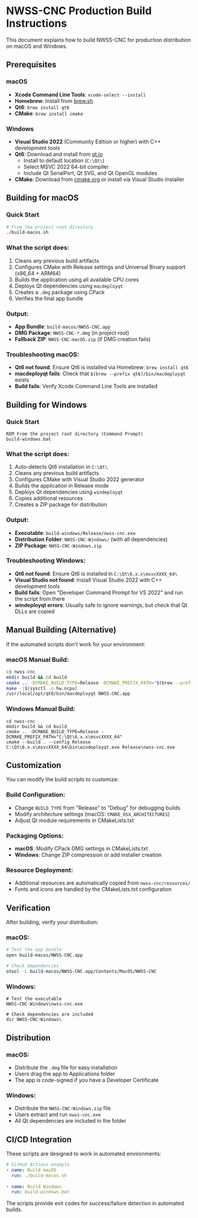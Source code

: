 # NWSS-CNC Production Build Instructions

This document explains how to build NWSS-CNC for production distribution on macOS and Windows.

## Prerequisites

### macOS
- **Xcode Command Line Tools**: `xcode-select --install`
- **Homebrew**: Install from [brew.sh](https://brew.sh/)
- **Qt6**: `brew install qt6`
- **CMake**: `brew install cmake`

### Windows
- **Visual Studio 2022** (Community Edition or higher) with C++ development tools
- **Qt6**: Download and install from [qt.io](https://www.qt.io/download-qt-installer)
  - Install to default location (`C:\Qt\`)
  - Select MSVC 2022 64-bit compiler
  - Include Qt SerialPort, Qt SVG, and Qt OpenGL modules
- **CMake**: Download from [cmake.org](https://cmake.org/download/) or install via Visual Studio Installer

## Building for macOS

### Quick Start
```bash
# From the project root directory
./build-macos.sh
```

### What the script does:
1. Cleans any previous build artifacts
2. Configures CMake with Release settings and Universal Binary support (x86_64 + ARM64)
3. Builds the application using all available CPU cores
4. Deploys Qt dependencies using `macdeployqt`
5. Creates a `.dmg` package using CPack
6. Verifies the final app bundle

### Output:
- **App Bundle**: `build-macos/NWSS-CNC.app`
- **DMG Package**: `NWSS-CNC-*.dmg` (in project root)
- **Fallback ZIP**: `NWSS-CNC-macOS.zip` (if DMG creation fails)

### Troubleshooting macOS:
- **Qt6 not found**: Ensure Qt6 is installed via Homebrew: `brew install qt6`
- **macdeployqt fails**: Check that `$(brew --prefix qt6)/bin/macdeployqt` exists
- **Build fails**: Verify Xcode Command Line Tools are installed

## Building for Windows

### Quick Start
```batch
REM From the project root directory (Command Prompt)
build-windows.bat
```

### What the script does:
1. Auto-detects Qt6 installation in `C:\Qt\`
2. Cleans any previous build artifacts
3. Configures CMake with Visual Studio 2022 generator
4. Builds the application in Release mode
5. Deploys Qt dependencies using `windeployqt`
6. Copies additional resources
7. Creates a ZIP package for distribution

### Output:
- **Executable**: `build-windows/Release/nwss-cnc.exe`
- **Distribution Folder**: `NWSS-CNC-Windows/` (with all dependencies)
- **ZIP Package**: `NWSS-CNC-Windows.zip`

### Troubleshooting Windows:
- **Qt6 not found**: Ensure Qt6 is installed in `C:\Qt\6.x.x\msvcXXXX_64\`
- **Visual Studio not found**: Install Visual Studio 2022 with C++ development tools
- **Build fails**: Open "Developer Command Prompt for VS 2022" and run the script from there
- **windeployqt errors**: Usually safe to ignore warnings, but check that Qt DLLs are copied

## Manual Building (Alternative)

If the automated scripts don't work for your environment:

### macOS Manual Build:
```bash
cd nwss-cnc
mkdir build && cd build
cmake .. -DCMAKE_BUILD_TYPE=Release -DCMAKE_PREFIX_PATH="$(brew --prefix qt6)"
make -j$(sysctl -n hw.ncpu)
/usr/local/opt/qt6/bin/macdeployqt NWSS-CNC.app
```

### Windows Manual Build:
```batch
cd nwss-cnc
mkdir build && cd build
cmake .. -DCMAKE_BUILD_TYPE=Release -DCMAKE_PREFIX_PATH="C:\Qt\6.x.x\msvcXXXX_64"
cmake --build . --config Release
C:\Qt\6.x.x\msvcXXXX_64\bin\windeployqt.exe Release\nwss-cnc.exe
```

## Customization

You can modify the build scripts to customize:

### Build Configuration:
- Change `BUILD_TYPE` from "Release" to "Debug" for debugging builds
- Modify architecture settings (macOS: `CMAKE_OSX_ARCHITECTURES`)
- Adjust Qt module requirements in CMakeLists.txt

### Packaging Options:
- **macOS**: Modify CPack DMG settings in CMakeLists.txt
- **Windows**: Change ZIP compression or add installer creation

### Resource Deployment:
- Additional resources are automatically copied from `nwss-cnc/resources/`
- Fonts and icons are handled by the CMakeLists.txt configuration

## Verification

After building, verify your distribution:

### macOS:
```bash
# Test the app bundle
open build-macos/NWSS-CNC.app

# Check dependencies
otool -L build-macos/NWSS-CNC.app/Contents/MacOS/NWSS-CNC
```

### Windows:
```batch
# Test the executable
NWSS-CNC-Windows\nwss-cnc.exe

# Check dependencies are included
dir NWSS-CNC-Windows\
```

## Distribution

### macOS:
- Distribute the `.dmg` file for easy installation
- Users drag the app to Applications folder
- The app is code-signed if you have a Developer Certificate

### Windows:
- Distribute the `NWSS-CNC-Windows.zip` file
- Users extract and run `nwss-cnc.exe`
- All Qt dependencies are included in the folder

## CI/CD Integration

These scripts are designed to work in automated environments:

```yaml
# GitHub Actions example
- name: Build macOS
  run: ./build-macos.sh
  
- name: Build Windows
  run: build-windows.bat
```

The scripts provide exit codes for success/failure detection in automated builds. 